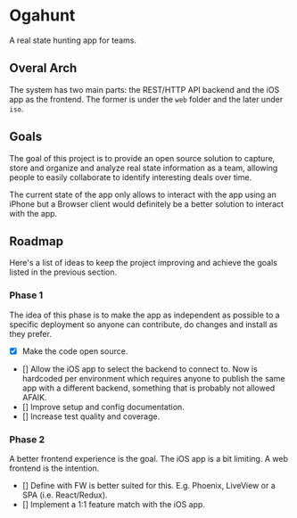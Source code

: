 # Ogahunt 

A real state hunting app for teams.

## Overal Arch

The system has two main parts: the REST/HTTP API backend and the iOS app as the frontend.
The former is under the `web` folder and the later under `iso`.

## Goals

The goal of this project is to provide an open source solution to capture, store and organize and analyze real state information 
as a team, allowing people to easily collaborate to identify interesting deals over time.

The current state of the app only allows to interact with the app using an iPhone but a Browser client would definitely be a better 
solution to interact with the app. 

## Roadmap

Here's a list of ideas to keep the project improving and achieve the goals listed in the previous section.

### Phase 1

The idea of this phase is to make the app as independent as possible to a specific deployment so anyone can contribute, do changes and install as they
prefer.

- [x] Make the code open source.
- [] Allow the iOS app to select the backend to connect to. Now is hardcoded per environment which requires anyone to publish the same app 
with a different backend, something that is probably not allowed AFAIK. 
- [] Improve setup and config documentation.
- [] Increase test quality and coverage.

### Phase 2

A better frontend experience is the goal. The iOS app is a bit limiting. A web frontend is the intention.

- [] Define with FW is better suited for this. E.g. Phoenix, LiveView or a SPA (i.e. React/Redux).
- [] Implement a 1:1 feature match with the iOS app.

